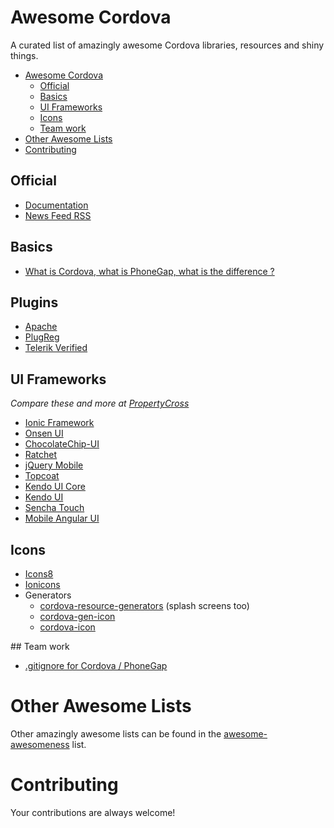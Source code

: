 # Awesome Cordova

A curated list of amazingly awesome Cordova libraries, resources and shiny things.

- [Awesome Cordova](#awesome-cordova)
    - [Official](#official)
    - [Basics](#basics)
    - [UI Frameworks](#ui-frameworks)
    - [Icons](#icons)
    - [Team work](#team-work)
- [Other Awesome Lists](#other-awesome-lists)
- [Contributing](#contributing)


## Official
- [Documentation](https://cordova.apache.org/docs/en/edge/index.html)
- [News Feed RSS](https://cordova.apache.org/rss.xml)

## Basics
- [What is Cordova, what is PhoneGap, what is the difference ?](http://ionicframework.com/blog/what-is-cordova-phonegap/)

## Plugins
- [Apache](http://plugins.cordova.io/)
- [PlugReg](http://plugreg.com/)
- [Telerik Verified](http://plugins.telerik.com/)

## UI Frameworks

_Compare these and more at [PropertyCross](http://propertycross.com/)_

- [Ionic Framework](http://ionicframework.com/)
- [Onsen UI](http://onsenui.io/)
- [ChocolateChip-UI](http://chocolatechip-ui.com/)
- [Ratchet](http://goratchet.com/)
- [jQuery Mobile](http://jquerymobile.com/)
- [Topcoat](http://topcoat.io/)
- [Kendo UI Core](http://www.telerik.com/kendo-ui/open-source-core)
- [Kendo UI](http://www.telerik.com/kendo-ui)
- [Sencha Touch](http://www.sencha.com/products/touch/)
- [Mobile Angular UI](http://mobileangularui.com/)

## Icons
- [Icons8](http://icons8.com/)
- [Ionicons](http://ionicons.com/)
- Generators
    - [cordova-resource-generators](https://github.com/busterc/cordova-resource-generators) (splash screens too)
    - [cordova-gen-icon](https://www.npmjs.org/package/cordova-gen-icon)
    - [cordova-icon](https://www.npmjs.org/package/cordova-icon)

## Team work
- [.gitignore for Cordova / PhoneGap](https://github.com/crilleengvall/gitignore/blob/master/Phonegap.gitignore)

# Other Awesome Lists
Other amazingly awesome lists can be found in the [awesome-awesomeness](https://github.com/bayandin/awesome-awesomeness) list.

# Contributing
Your contributions are always welcome!
